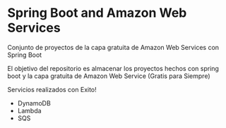 # Spring Boot and Amazon Web Services
Conjunto de proyectos de la capa gratuita de Amazon Web Services con Spring Boot

El objetivo del repositorio es almacenar los proyectos hechos con spring boot y la capa gratuita de Amazon Web Service (Gratis para Siempre)

Servicios realizados con Exito!
  - DynamoDB
  - Lambda
  - SQS

